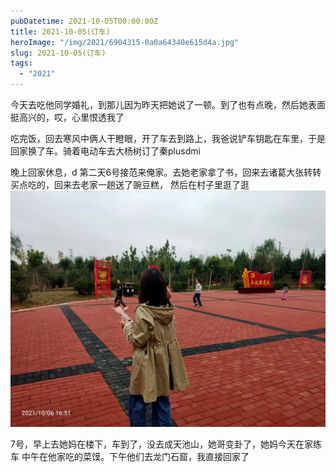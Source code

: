 ```yaml
---
pubDatetime: 2021-10-05T00:00:00Z
title: 2021-10-05(订车)
heroImage: "/img/2021/6904315-0a0a64340e615d4a.jpg"
slug: 2021-10-05(订车)
tags:
  - "2021"
---
```


今天去吃他同学婚礼，到那儿因为昨天把她说了一顿。到了也有点晚，然后她表面挺高兴的，哎，心里恨透我了

吃完饭，回去寒风中俩人干瞪眼，开了车去到路上，我爸说铲车钥匙在车里，于是回家换了车。骑着电动车去大杨树订了秦plusdmi

晚上回家休息，d
第二天6号接范来俺家。去她老家拿了书，回来去诸葛大张转转买点吃的，回来去老家一趟送了豌豆糕，
然后在村子里逛了逛
![](../../../../public/img/2021/6904315-0a0a64340e615d4a.jpg)

7号，早上去她妈在楼下，车到了，没去成天池山，她哥变卦了，她妈今天在家练车
中午在他家吃的菜馍。下午他们去龙门石窟，我直接回家了

